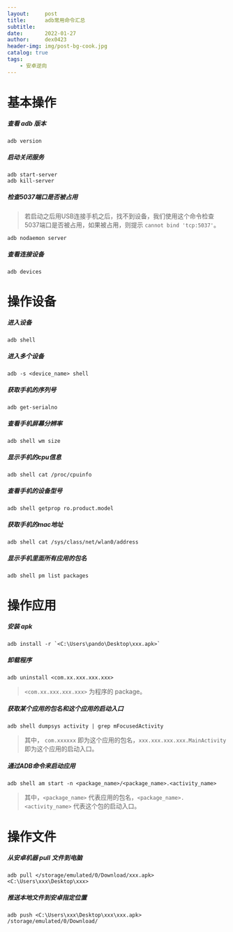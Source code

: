 ```yaml
---
layout:     post
title:      adb常用命令汇总
subtitle:   
date:       2022-01-27
author:     dex0423
header-img: img/post-bg-cook.jpg
catalog: true
tags:
    - 安卓逆向
---
```


# 基本操作

##### 查看 adb 版本

```
adb version
```

##### 启动关闭服务

```
adb start-server 
adb kill-server
```

##### 检查5037端口是否被占用

>若启动之后用USB连接手机之后，找不到设备，我们使用这个命令检查5037端口是否被占用，如果被占用，则提示 `cannot bind 'tcp:5037'`。

```
adb nodaemon server 
```

##### 查看连接设备

```
adb devices
```

# 操作设备

##### 进入设备

```
adb shell
```

##### 进入多个设备

```
adb -s <device_name> shell 
```

##### 获取手机的序列号

```
adb get-serialno 
```

##### 查看手机屏幕分辨率

```
adb shell wm size
```

##### 显示手机的cpu信息

```
adb shell cat /proc/cpuinfo
```

##### 查看手机的设备型号

```
adb shell getprop ro.product.model
```

##### 获取手机的mac地址

```
adb shell cat /sys/class/net/wlan0/address
```

##### 显示手机里面所有应用的包名

```
adb shell pm list packages
```

# 操作应用

##### 安装 apk

```
adb install -r `<C:\Users\pando\Desktop\xxx.apk>`
```

##### 卸载程序

```
adb uninstall <com.xx.xxx.xxx.xxx>
```

>`<com.xx.xxx.xxx.xxx>` 为程序的 package。
##### 获取某个应用的包名和这个应用的启动入口

```
adb shell dumpsys activity | grep mFocusedActivity
```
>其中， `com.xxxxxx` 即为这个应用的包名，`xxx.xxx.xxx.xxx.MainActivity` 即为这个应用的启动入口。

##### 通过ADB命令来启动应用

```
adb shell am start -n <package_name>/<package_name>.<activity_name>
```
>其中，`<package_name>` 代表应用的包名，`<package_name>.<activity_name>` 代表这个包的启动入口。

# 操作文件

##### 从安卓机器 pull 文件到电脑

```
adb pull </storage/emulated/0/Download/xxx.apk> <C:\Users\xxx\Desktop\xxx>
```

##### 推送本地文件到安卓指定位置

```
adb push <C:\Users\xxx\Desktop\xxx\xxx.apk> /storage/emulated/0/Download/